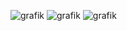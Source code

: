 ![grafik](https://github.com/BennetSchlenk/WPF_Notes/assets/25987836/4f32c548-2ba1-471c-9432-1e2b95294385)
![grafik](https://github.com/BennetSchlenk/WPF_Notes/assets/25987836/b23c8c7f-16c8-4d9d-8063-b015c6d5d118)
![grafik](https://github.com/BennetSchlenk/WPF_Notes/assets/25987836/fe190528-f04c-4466-abf0-d95e96a13bbc)
